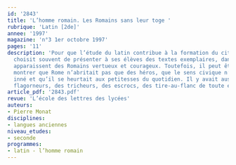 ```yaml
---
id: '2843'
title: 'L’homme romain. Les Romains sans leur toge '
rubrique: 'Latin [2de]'
annee: '1997'
magazine: 'n°3 1er octobre 1997'
pages: '11'
description: 'Pour que l’étude du latin contribue à la formation du citoyen, l’enseignant
  choisit souvent de présenter à ses élèves des textes exemplaires, dans lesquels
  apparaissent des Romains vertueux et courageux. Toutefois, il peut être bon de leur
  montrer que Rome n’abritait pas que des héros, que le sens civique n’y était pas
  inné et qu’il se heurtait aux petitesses du quotidien. Il y avait aussi là-bas des
  flagorneurs, des tricheurs, des escrocs, des tire-au-flanc de toute espèce…'
article_pdf: '2843.pdf'
revue: 'L’école des lettres des lycées'
auteurs:
- Pierre Monat
disciplines:
- langues anciennes
niveau_etudes:
- seconde
programmes:
- latin - l’homme romain
---
```


